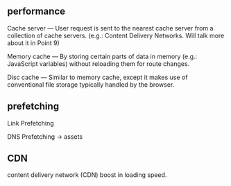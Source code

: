 ## performance

Cache server — User request is sent to the nearest cache server from a collection of cache servers. (e.g.: Content Delivery Networks. Will talk more about it in Point 9)

Memory cache — By storing certain parts of data in memory (e.g.: JavaScript variables) without reloading them for route changes.

Disc cache — Similar to memory cache, except it makes use of conventional file storage typically handled by the browser.

## prefetching

Link Prefetching

DNS Prefetching -> assets


## CDN

content delivery network (CDN)
boost in loading speed.

